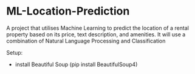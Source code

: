 # ML-Location-Prediction
A project that utilises Machine Learning to predict the location of a rental property based on its price, text description, and amenities. It will use a combination of Natural Language Processing and Classification



Setup:

- install Beautiful Soup (pip install BeautifulSoup4)
